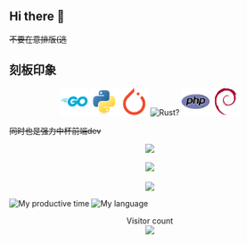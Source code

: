 ## Hi there 👋
~~不要在意排版(逃~~
## 刻板印象
<p align="center">
    <img src="https://github.com/devicons/devicon/raw/master/icons/go/go-original-wordmark.svg" alt="Golang" width="50" height="50" />
    <img src="https://github.com/devicons/devicon/raw/master/icons/python/python-original.svg" alt="Python" width="50" height="50" />
        <img src="https://github.com/devicons/devicon/blob/master/icons/pytorch/pytorch-original.svg" alt="Pytorch" width="50" height="50">
    <img src="https://cdn.jsdelivr.net/gh/SwedishDoveCooker/ImgBed@main/202409170814804.jpg" alt="Rust?" width="50" height="50">
        <img src="https://github.com/devicons/devicon/raw/master/icons/php/php-original.svg" alt="PHP" width="50" height="50" />
    <img src="https://github.com/devicons/devicon/blob/master/icons/debian/debian-original.svg" alt="Debian" width="50" height="50" />
</p>

~~同时也是强力中杯前端dev~~

<p align="center"> 
  <img src="https://github-readme-stats.vercel.app/api?username=SwedishDoveCooker&show_icons=true&theme=radical&hide_border=true&include_all_commits=true&count_private=true" width="600"/>
</p>
<!--<p align="center"> 
  <img src="https://github-readme-stats.vercel.app/api/top-langs/?username=SwedishDoveCooker" width="300"/>
</p>-->
<p align="center"> 
  <img src="https://github-profile-trophy.vercel.app/?username=SwedishDoveCooker&rank=SECRET,SSS,SS,S,AAA,AA,A,B&theme=radical&column=-1&no-frame=true" width="600"/>
</p>
<p align="center"> 
  <img align="center" src="https://github-readme-stats.vercel.app/api/wakatime?username=You_Be_Love&layout=compact&theme=dracula&hide_border=true">
</p>

![My productive time](http://github-profile-summary-cards.vercel.app/api/cards/productive-time?username=SwedishDoveCooker&theme=github)
![My language](http://github-profile-summary-cards.vercel.app/api/cards/most-commit-language?username=SwedishDoveCooker&theme=github)

<p align="center"> 
  Visitor count</br>
  <img src="https://profile-counter.glitch.me/SwedishDoveCooker/count.svg" />
</p>
<!--
**SwedishDoveCooker/SwedishDoveCooker** is a ✨ _special_ ✨ repository because its `README.md` (this file) appears on your GitHub profile.
Here are some ideas to get you started:
- 🔭 I’m currently working on ...
- 🌱 I’m currently learning ...
- 👯 I’m looking to collaborate on ...
- 🤔 I’m looking for help with ...
- 💬 Ask me about ...
- 📫 How to reach me: ...
- 😄 Pronouns: ...
- ⚡ Fun fact: ...
-->
